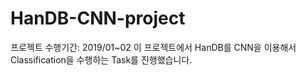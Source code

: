 # HanDB-CNN-project

프로젝트 수행기간: 2019/01~02
이 프로젝트에서 HanDB를 CNN을 이용해서 Classification을 수행하는 Task를 진행했습니다.
